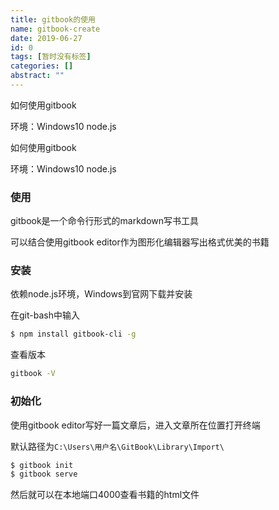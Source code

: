 ```yaml
---
title: gitbook的使用
name: gitbook-create
date: 2019-06-27
id: 0
tags: [暂时没有标签]
categories: []
abstract: ""
---
```



如何使用gitbook

环境：Windows10 node.js


<!--more-->


如何使用gitbook

环境：Windows10 node.js

<!--more-->

### 使用

gitbook是一个命令行形式的markdown写书工具

可以结合使用gitbook editor作为图形化编辑器写出格式优美的书籍

### 安装

依赖node.js环境，Windows到官网下载并安装

在git-bash中输入

```sh
$ npm install gitbook-cli -g
```

查看版本

```sh
gitbook -V
```

### 初始化

使用gitbook editor写好一篇文章后，进入文章所在位置打开终端

默认路径为`C:\Users\用户名\GitBook\Library\Import\`

```sh
$ gitbook init
$ gitbook serve
```

然后就可以在本地端口4000查看书籍的html文件
